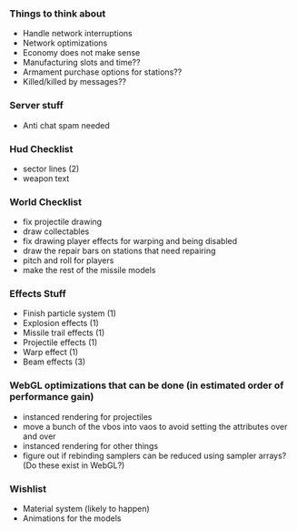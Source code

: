 ### Things to think about

- Handle network interruptions
- Network optimizations
- Economy does not make sense
- Manufacturing slots and time??
- Armament purchase options for stations??
- Killed/killed by messages??

### Server stuff

- Anti chat spam needed

### Hud Checklist

- sector lines (2)
- weapon text

### World Checklist

- fix projectile drawing
- draw collectables
- fix drawing player effects for warping and being disabled
- draw the repair bars on stations that need repairing
- pitch and roll for players
- make the rest of the missile models

### Effects Stuff

- Finish particle system (1)
- Explosion effects (1)
- Missile trail effects (1)
- Projectile effects (1)
- Warp effect (1)
- Beam effects (3)

### WebGL optimizations that can be done (in estimated order of performance gain)

- instanced rendering for projectiles
- move a bunch of the vbos into vaos to avoid setting the attributes over and over
- instanced rendering for other things
- figure out if rebinding samplers can be reduced using sampler arrays? (Do these exist in WebGL?)

### Wishlist

- Material system (likely to happen)
- Animations for the models

